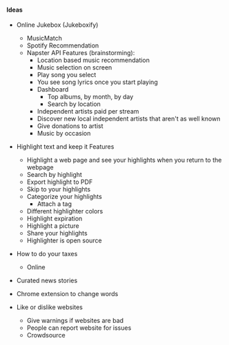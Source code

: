 #### Ideas
- Online Jukebox (Jukeboxify)
  - MusicMatch
  - Spotify Recommendation
  - Napster API
  Features (brainstorming):
    - Location based music recommendation
    - Music selection on screen
    - Play song you select
    - You see song lyrics once you start playing
    - Dashboard
      - Top albums, by month, by day
      - Search by location
    - Independent artists paid per stream 
    - Discover new local independent artists that aren't as well known
    - Give donations to artist 
    - Music by occasion 
    
    
- Highlight text and keep it
  Features
  - Highlight a web page and see your highlights when you return to the webpage
  - Search by highlight
  - Export highlight to PDF
  - Skip to your highlights
  - Categorize your highlights
    - Attach a tag
  - Different highlighter colors
  - Highlight expiration
  - Highlight a picture
  - Share your highlights
  - Highlighter is open source

- How to do your taxes
  - Online

- Curated news stories

- Chrome extension to change words

- Like or dislike websites
  - Give warnings if websites are bad
  - People can report website for issues
  - Crowdsource







